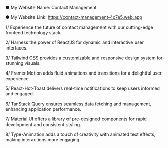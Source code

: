 ● My Website Name: Contact Management

● My Website Link: https://contact-management-4c7e5.web.app

1/ Experience the future of contact management with our cutting-edge frontend technology stack.

2/ Harness the power of ReactJS for dynamic and interactive user interfaces.

3/ Tailwind CSS provides a customizable and responsive design system for stunning visuals.

4/ Framer Motion adds fluid animations and transitions for a delightful user experience.

5/ React-Hot-Toast delivers real-time notifications to keep users informed and engaged.

6/ TanStack Query ensures seamless data fetching and management, enhancing application performance.

7/ Material UI offers a library of pre-designed components for rapid development and consistent styling.

8/ Type-Animation adds a touch of creativity with animated text effects, making interactions more engaging.